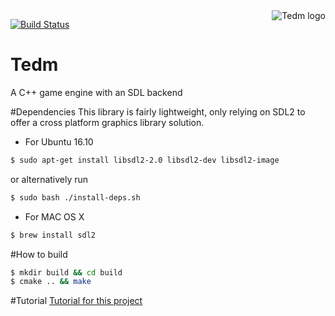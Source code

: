 <a href="https://github.com/DavidWatkins/Tedm">
    <img src="https://cdn.rawgit.com/DavidWatkins/Tedm/274b01b5/resources/Tedm.png" alt="Tedm logo"
         title="Tedm Logo" align="right" />
</a>

[![Build Status](https://travis-ci.org/DavidWatkins/Tedm.svg?branch=master)](https://travis-ci.org/DavidWatkins/Tedm)
# Tedm
A C++ game engine with an SDL backend

#Dependencies
This library is fairly lightweight, only relying on SDL2 to offer a cross platform graphics library solution. 
- For Ubuntu 16.10
```bash
$ sudo apt-get install libsdl2-2.0 libsdl2-dev libsdl2-image
```
or alternatively run 
```bash
$ sudo bash ./install-deps.sh
```
- For MAC OS X
```bash
$ brew install sdl2
```

#How to build
```bash
$ mkdir build && cd build
$ cmake .. && make
```

#Tutorial
[Tutorial for this project](Tutorial.md)
